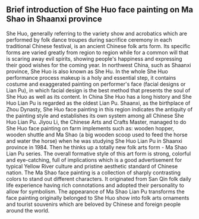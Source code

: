 
## Brief introduction of She Huo face painting on Ma Shao in Shaanxi province

She Huo, generally referring to the variety show and acrobatics which are performed by folk dance troupes during sacrifice ceremony in each traditional Chinese festival, is an ancient Chinese folk arts form. Its specific forms are varied greatly from region to region while for a common will that is scaring away evil spirits, showing people's happiness and expressing their good wishes for the coming year. In northwest China, such as Shaanxi province, She Huo is also known as She Hu.
In the whole She Huo performance process makeup is a holy and essential step, it contains costume and exaggerated painting on performer's face (facial designs or Lian Pu), in which facial design is the best method that presents the soul of She Huo as well as its content. In China She Huo has a long history and She Huo Lian Pu is regarded as the oldest Lian Pu. Shaanxi, as the birthplace of Zhou Dynasty, She Huo face painting in this region indicates the antiquity of the painting style and establishes its own system among all Chinese She Huo Lian Pu. 
Jiyou Li, the Chinese Arts and Crafts Master, managed to do She Huo face painting on farm implements such as: wooden hopper, wooden shuttle and Ma Shao (a big wooden scoop used to feed the horse and water the horse) when he was studying She Huo Lian Pu in Shaanxi province in 1984. Then he thinks up a totally new folk arts form - Ma Shao Lian Pu series. The overall formative style of this art form is strong, colorful and eye-catching, full of implications which is a good advertisement for typical Yellow River culture and pristine aesthetic standard of Chinese nation. The Ma Shao face painting is a collection of sharply contrasting colors to stand out different characters. It originated from San Qin folk daily life experience having rich connotations and adopted their personality to allow for symbolism. The appearance of Ma Shao Lian Pu transforms the face painting originally belonged to She Huo show into folk arts ornaments and tourist souvenirs which are beloved by Chinese and foreign people around the world.


